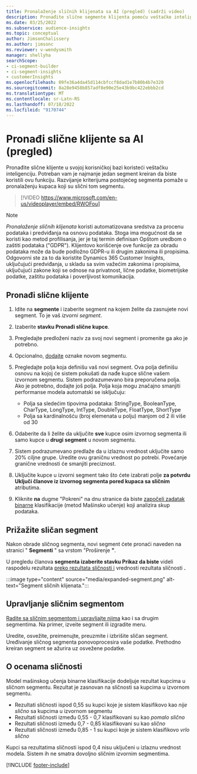 ```yaml
---
title: Pronalaženje sličnih klijenata sa AI (pregled) (sadrži video)
description: Pronađite slične segmente klijenta pomoću veštačke inteligencije.
ms.date: 03/25/2022
ms.subservice: audience-insights
ms.topic: conceptual
author: JimsonChalissery
ms.author: jimsonc
ms.reviewer: v-wendysmith
manager: shellyha
searchScope:
- ci-segment-builder
- ci-segment-insights
- customerInsights
ms.openlocfilehash: 09fe36a4da45d114cbfccf8dad1e7b80b4b7e320
ms.sourcegitcommit: 8a28e9458b857adf8e90e25e43b9bc422ebbb2cd
ms.translationtype: MT
ms.contentlocale: sr-Latn-RS
ms.lasthandoff: 07/18/2022
ms.locfileid: "9170744"
---
```

# <a name="find-similar-customers-with-ai-preview"></a>Pronađi slične klijente sa AI (pregled)

Pronađite slične klijente u svojoj korisničkoj bazi koristeći veštačku inteligenciju. Potreban vam je najmanje jedan segment kreiran da biste koristili ovu funkciju. Razvijanje kriterijuma postojećeg segmenta pomaže u pronalaženju kupaca koji su slični tom segmentu.

> [!VIDEO https://www.microsoft.com/en-us/videoplayer/embed/RWOFou]

> [!NOTE]
> *Pronalaženje sličnih klijenata* koristi automatizovana sredstva za procenu podataka i predviđanja na osnovu podataka. Stoga ima mogućnost da se koristi kao metod profilisanja, jer je taj termin definisan Opštom uredbom o zaštiti podataka ("GDPR"). Klijentovo korišćenje ove funkcije za obradu podataka može da bude podložno GDPR-u ili drugim zakonima ili propisima. Odgovorni ste za to da koristite Dynamics 365 Customer Insights, uključujući predviđanja, u skladu sa svim važećim zakonima i propisima, uključujući zakone koji se odnose na privatnost, lične podatke, biometrijske podatke, zaštitu podataka i poverljivost komunikacija.

## <a name="find-similar-customers"></a>Pronađi slične klijente

1. Idite na **segmente** i izaberite segment na kojem želite da zasnujete novi segment. To je vaš *izvorni segment*.

1. Izaberite **stavku Pronađi slične kupce**.

1. Pregledajte predloženi naziv za svoj novi segment i promenite ga ako je potrebno.

1. Opcionalno, [dodajte](work-with-tags-columns.md#manage-tags) oznake novom segmentu.

1. Pregledajte polja koja definišu vaš novi segment. Ova polja definišu osnovu na kojoj će sistem pokušati da nađe kupce slične vašem izvornom segmentu. Sistem podrazumevano bira preporučena polja. Ako je potrebno, dodajte još polja.
  Polja koja mogu značajno smanjiti performanse modela automatski se isključuju:
  
   - Polja sa sledećim tipovima podataka: StringType, BooleanType, CharType, LongType, IntType, DoubleType, FloatType, ShortType
   - Polja sa kardinalnošću (broj elemenata u polju) manjom od 2 ili više od 30

1. Odaberite da li želite da uključite **sve** kupce osim izvornog segmenta ili samo kupce u **drugi segment** u novom segmentu.

1. Sistem podrazumevano predlaže da u izlaznu vrednost uključite samo 20% ciljne grupe. Uredite ovu graničnu vrednost po potrebi. Povećanje granične vrednosti će smanjiti preciznost.

1. Uključite kupce u izvorni segment tako što ćete izabrati polje **za potvrdu Uključi članove iz izvornog segmenta pored kupaca sa sličnim** atributima.

1. Kliknite **na** dugme "Pokreni" na dnu stranice da biste [započeli zadatak binarne](#about-similarity-scores) klasifikacije (metod Mašinsko učenje) koji analizira skup podataka.

## <a name="view-the-similar-segment"></a>Prižažite sličan segment

Nakon obrade sličnog segmenta, novi segment ćete pronaći naveden na stranici " **Segmenti** " sa vrstom "Proširenje **"**.

U pregledu članova **segmenta izaberite stavku Prikaz da biste** videli raspodelu rezultata [preko rezultata sličnosti i](#about-similarity-scores) vrednosti rezultata sličnosti **.**

:::image type="content" source="media/expanded-segment.png" alt-text="Segment sličnih klijenata.":::

## <a name="manage-a-similar-segment"></a>Upravljanje sličnim segmentom

[Radite sa sličnim segmentom i upravljajte njima](segments.md#manage-existing-segments) kao i sa drugim segmentima. Na primer, izveite segment ili izgradite meru.

Uredite, osvežite, preimenujte, preuzmite i izbrišite sličan segment. Uređivanje sličnog segmenta ponovoprocesira vaše podatke. Prethodno kreiran segment se ažurira uz osvežene podatke.

## <a name="about-similarity-scores"></a>O ocenama sličnosti

Model mašinskog učenja binarne klasifikacije dodeljuje rezultat kupcima u sličnom segmentu. Rezultat je zasnovan na sličnosti sa kupcima u izvornom segmentu.

- Rezultati sličnosti ispod 0,55 su kupci koje je sistem klasifikovo kao *nije slično* sa kupcima u izvornom segmentu
- Rezultati sličnosti između 0,55 - 0,7 klasifikovani su kao *pomalo slično*
- Rezultati sličnosti između 0,7 - 0,85 klasifikovani su kao *slično*
- Rezultati sličnosti između 0,85 - 1 su kupci koje je sistem klasifikovo *vrlo slično*

Kupci sa rezultatima sličnosti ispod 0,4 nisu uključeni u izlaznu vrednost modela. Sistem ih ne smatra dovoljno sličnim izvornim segmentima.

[!INCLUDE [footer-include](includes/footer-banner.md)]
